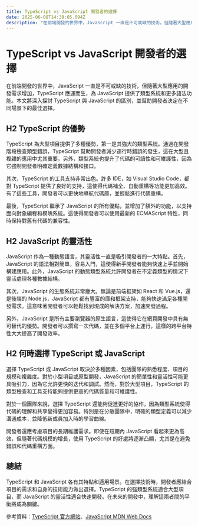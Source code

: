 ```yaml
---
title: TypeScript vs JavaScript 開發者的選擇
date: 2025-06-08T14:39:05.094Z
description: "在前端開發的世界中，JavaScript 一直是不可或缺的技術，但隨著大型應用的開發需求增加，TypeScript 應運而生，為 JavaScript 提供了類型系統和更多語法功能。本文將深入探討 TypeScript 與 JavaScript 的區別，並幫助開發者決定在不同場景下的最佳選擇。"
---
```


# TypeScript vs JavaScript 開發者的選擇

在前端開發的世界中，JavaScript 一直是不可或缺的技術，但隨著大型應用的開發需求增加，TypeScript 應運而生，為 JavaScript 提供了類型系統和更多語法功能。本文將深入探討 TypeScript 與 JavaScript 的區別，並幫助開發者決定在不同場景下的最佳選擇。

## H2 TypeScript 的優勢

TypeScript 為大型項目提供了多種優勢，第一是其強大的類型系統。通過在開發階段檢查類型錯誤，TypeScript 幫助開發者減少運行時錯誤的發生，這在大型且複雜的應用中尤其重要。另外，類型系統也提升了代碼的可讀性和可維護性，因為它強制開發者明確定義數據結構和接口。

其次，TypeScript 的工具支持非常出色。許多 IDE，如 Visual Studio Code，都對 TypeScript 提供了良好的支持，這使得代碼補全、自動重構等功能更加高效。有了這些工具，開發者可以更快地導航代碼庫，並輕鬆進行代碼重構。

最後，TypeScript 繼承了 JavaScript 的所有優點，並增加了額外的功能，以支持面向對象編程和模塊系統。這使得開發者可以使用最新的 ECMAScript 特性，同時保持對舊有代碼的兼容性。

## H2 JavaScript 的靈活性

JavaScript 作為一種動態語言，其靈活性一直是吸引開發者的一大特點。首先，JavaScript 的語法相對簡單，容易入門，這使得新手開發者能夠快速上手並開始構建應用。此外，JavaScript 的動態類型系統允許開發者在不定義類型的情況下靈活處理各種數據結構。

其次，JavaScript 的生態系統非常龐大。無論是前端框架如 React 和 Vue.js，還是後端的 Node.js，JavaScript 都有豐富的庫和框架支持，能夠快速滿足各種開發需求。這意味著開發者可以輕鬆找到現成的解決方案，加速開發過程。

另外，JavaScript 是所有主要瀏覽器的原生語言，這使得它在網頁開發中具有無可替代的優勢。開發者可以撰寫一次代碼，並在多個平台上運行，這樣的跨平台特性大大提高了開發效率。

## H2 何時選擇 TypeScript 或 JavaScript

選擇 TypeScript 或 JavaScript 取決於多種因素，包括團隊的熟悉程度、項目的規模和複雜度。對於小型項目或原型開發，JavaScript 的簡單性和靈活性可能更具吸引力，因為它允許更快的迭代和調試。然而，對於大型項目，TypeScript 的類型檢查和工具支持能夠提供更高的代碼質量和可維護性。

對於一個團隊來說，選擇 TypeScript 還能夠促進更好的協作，因為類型系統使得代碼的理解和共享變得更加容易。特別是在分散團隊中，明確的類型定義可以減少溝通成本，並降低新成員加入時的學習曲線。

開發者還應考慮項目的長期維護需求。即使在短期內 JavaScript 看起來更為高效，但隨著代碼規模的增長，使用 TypeScript 的好處將逐漸凸顯，尤其是在避免錯誤和代碼重構方面。

## 總結

TypeScript 和 JavaScript 各有其特點和適用場景。在選擇技術時，開發者應結合項目的需求和自身的技術能力做出選擇。TypeScript 的強類型系統適合大型項目，而 JavaScript 的靈活性適合快速開發。在未來的開發中，理解這兩者間的平衡將成為關鍵。

參考資料：[TypeScript 官方網站](https://www.typescriptlang.org/)、[JavaScript MDN Web Docs](https://developer.mozilla.org/en-US/docs/Web/JavaScript)